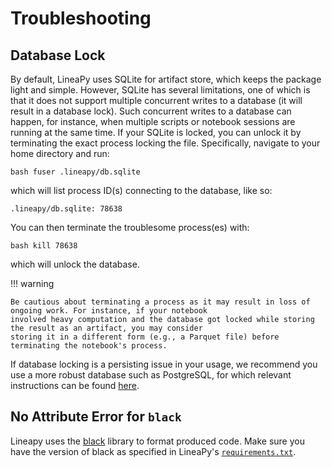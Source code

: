 # Troubleshooting

## Database Lock

By default, LineaPy uses SQLite for artifact store, which keeps the package light and simple.
However, SQLite has several limitations, one of which is that it does not support multiple concurrent
writes to a database (it will result in a database lock). Such concurrent writes to a database can happen,
for instance, when multiple scripts or notebook sessions are running at the same time.
If your SQLite is locked, you can unlock it by terminating the exact process locking the file. Specifically,
navigate to your home directory and run:

``bash
fuser .lineapy/db.sqlite
``

which will list process ID(s) connecting to the database, like so:

``
.lineapy/db.sqlite: 78638
``

You can then terminate the troublesome process(es) with:

``bash
kill 78638
``

which will unlock the database.

!!! warning

    Be cautious about terminating a process as it may result in loss of ongoing work. For instance, if your notebook
    involved heavy computation and the database got locked while storing the result as an artifact, you may consider
    storing it in a different form (e.g., a Parquet file) before terminating the notebook's process.

If database locking is a persisting issue in your usage, we recommend you use a more robust database such as PostgreSQL,
for which relevant instructions can be found [here](configuration/storage-location.md#storing-artifact-metadata-in-postgresql).

## No Attribute Error for `black`

Lineapy uses the [black](https://pypi.org/project/black/) library to format produced code. Make sure you have the version of black as specified in LineaPy's [`requirements.txt`](https://github.com/LineaLabs/lineapy/blob/main/requirements.txt).

